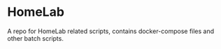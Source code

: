 # HomeLab
A repo for HomeLab related scripts, contains docker-compose files and other batch scripts.
